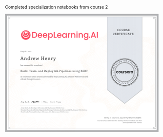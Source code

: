 Completed specialization notebooks from course 2

![](images/Build%20Train%20Deploy%20ML%20Pipelines%20Using%20BERT%20Cert.png)

